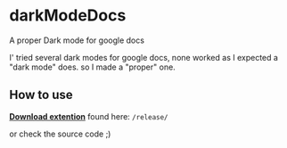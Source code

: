 # darkModeDocs
A proper Dark mode for google docs


I' tried several dark modes for google docs, none worked as I expected a "dark mode" does. so I made a "proper" one.

## How to use

[**Download extention**](https://github.com/Mhmdrza/darkModeDocs/raw/main/release/dark-mode-docs.crx) found here: `/release/`

or check the source code ;)
